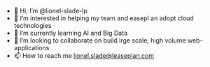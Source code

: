 - 👋 Hi, I’m @lionel-slade-lp 
- 👀 I’m interested in helping my team and easepl an adopt cloud technologies
- 🌱 I’m currently learning AI and Big Data
- 💞️ I’m looking to collaborate on build lrge scale, high volume web-applications 
- 📫 How to reach me lionel.slade@leaseplan.com

<!---
lionel-slade-lp/lionel-slade-lp is a ✨ special ✨ repository because its `README.md` (this file) appears on your GitHub profile.
You can click the Preview link to take a look at your changes.
--->
